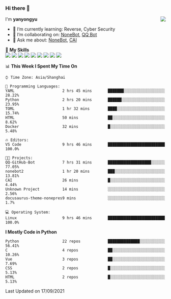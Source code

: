 ### Hi there 👋

<a href="#">
  <img align="right" src="https://github-readme-stats.vercel.app/api?username=yanyongyu&count_private=true&show_icons=true&bg_color=15,f2f7fd,E0EAFC" />
</a>

I'm **yanyongyu**

- 🌱 I’m currently learning: Reverse, Cyber Security
- 👯 I’m collaborating on: [NoneBot](https://github.com/nonebot), [QQ Bot](https://github.com/Mrs4s/go-cqhttp)
- 💬 Ask me about: [NoneBot](https://github.com/nonebot), [CAI](https://github.com/cscs181/CAI)

🌟 **My Skills**  
![](https://img.shields.io/badge/-Python-3e74a2?style=flat-square&logo=Python&logoColor=fff)
![](https://img.shields.io/badge/-Node.js-339933?style=flat-square&logo=Node.js&logoColor=fff)
![](https://img.shields.io/badge/-Vue-4fc08d?style=flat-square&logo=Vue.js&logoColor=fff)
![](https://img.shields.io/badge/-React-2d98ce?style=flat-square&logo=React&logoColor=fff)
![](https://img.shields.io/badge/-Docker-2496ED?style=flat-square&logo=Docker&logoColor=fff)
![](https://img.shields.io/badge/-Linux-000000?style=flat-square&logo=Linux&logoColor=fff)
![](https://img.shields.io/badge/-MySQL-4479A1?style=flat-square&logo=MySQL&logoColor=fff)
![](https://img.shields.io/badge/-Redis-DC382D?style=flat-square&logo=Redis&logoColor=fff)
![](https://img.shields.io/badge/-MongoDB-47A248?style=flat-square&logo=MongoDB&logoColor=fff)

<!--START_SECTION:waka-->
📊 **This Week I Spent My Time On** 

```text
⌚︎ Time Zone: Asia/Shanghai

💬 Programming Languages: 
YAML                     2 hrs 45 mins       ███████░░░░░░░░░░░░░░░░░░   28.22% 
Python                   2 hrs 20 mins       ██████░░░░░░░░░░░░░░░░░░░   23.95% 
TOML                     1 hr 32 mins        ████░░░░░░░░░░░░░░░░░░░░░   15.74% 
HTML                     50 mins             ██░░░░░░░░░░░░░░░░░░░░░░░   8.62% 
Docker                   32 mins             █░░░░░░░░░░░░░░░░░░░░░░░░   5.48%

🔥 Editors: 
VS Code                  9 hrs 46 mins       █████████████████████████   100.0%

🐱‍💻 Projects: 
QQ-GitHub-Bot            7 hrs 31 mins       ███████████████████░░░░░░   77.05% 
nonebot2                 1 hr 20 mins        ███░░░░░░░░░░░░░░░░░░░░░░   13.81% 
CAI                      26 mins             █░░░░░░░░░░░░░░░░░░░░░░░░   4.44% 
Unknown Project          14 mins             ░░░░░░░░░░░░░░░░░░░░░░░░░   2.56% 
docusaurus-theme-nonepres9 mins              ░░░░░░░░░░░░░░░░░░░░░░░░░   1.7%

💻 Operating System: 
Linux                    9 hrs 46 mins       █████████████████████████   100.0%

```

**I Mostly Code in Python** 

```text
Python                   22 repos            ██████████████░░░░░░░░░░░   56.41% 
C                        4 repos             ██░░░░░░░░░░░░░░░░░░░░░░░   10.26% 
Vue                      3 repos             ██░░░░░░░░░░░░░░░░░░░░░░░   7.69% 
CSS                      2 repos             █░░░░░░░░░░░░░░░░░░░░░░░░   5.13% 
HTML                     2 repos             █░░░░░░░░░░░░░░░░░░░░░░░░   5.13%

```



 Last Updated on 17/09/2021
<!--END_SECTION:waka-->
